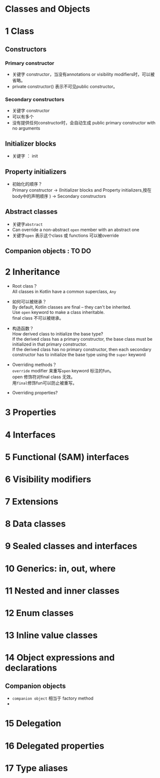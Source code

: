 # Classes and Objects


# 1 Class

## Constructors﻿

### Primary constructor  
- 关键字 constructor，当没有annotations or visibility modifiers时，可以被省略。 
- private constructor() 表示不可见public constructor。

### Secondary constructors
- 关键字 constructor
- 可以有多个
- 没有提供任何constructor时，会自动生成 public primary constructor with no arguments

## Initializer blocks
- 关键字 ： init

## Property initializers

- 初始化的顺序？    
Primary constructor -> (Initializer blocks and Property initializers,按在body中的声明顺序 ) ->  Secondary constructors


## Abstract classes
- 关键字`abstract`
- Can override a non-abstract `open` member with an abstract one
- 关键字`open` 表示这个class 或 functions 可以被override

## Companion objects : TO DO 

# 2 Inheritance
- Root class？  
All classes in Kotlin have a common superclass, `Any`

- 如何可以被继承？  
  By default, Kotlin classes are final – they can't be inherited.    
  Use `open` keyword to make a class inheritable.      
  final class 不可以被继承。

- 构造函数？    
  How derived class to initialize the base type?    
If the derived class has a primary constructor, the base class must be initialized in that primary constructor.    
If the derived class has no primary constructor, then each secondary constructor has to initialize the base type using the `super` keyword  

- Overriding methods？  
 `override` modifier 来重写`open` keyword 标注的fun。  
open 修饰符对final class 无效。    
用`final`修饰fun可以防止被重写。    

- Overriding properties?


# 3 Properties
# 4 Interfaces
# 5 Functional (SAM) interfaces
# 6 Visibility modifiers
# 7 Extensions
# 8 Data classes
# 9 Sealed classes and interfaces
# 10 Generics: in, out, where
# 11 Nested and inner classes
# 12 Enum classes
# 13 Inline value classes
# 14 Object expressions and declarations

## Companion objects
- `companion object` 相当于  factory method
- 
# 15 Delegation
# 16 Delegated properties
# 17 Type aliases